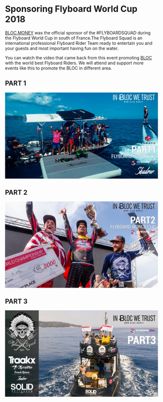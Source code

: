# Sponsoring Flyboard World Cup 2018

[BLOC.MONEY](https://bloc.money) was the official sponsor of the #FLYBOARDSQUAD during the Flyboard World Cup in south of France.The Flyboard Squad is an international professional Flyboard Rider Team ready to entertain you and your guests and most important having fun on the water.

You can watch the video that came back from this event promoting [BLOC](https://bloc.money) with the world best Flyboard Riders. We will attend and support more events like this to promote the BLOC in different area.

## PART 1

[![FLYBOARDSQUAD PART 1](images/sponsoring/flyboardworldcup-2018/flyboard-worldcup-1.jpg)](https://www.youtube.com/watch?v=GZojDoC0598)

## PART 2

[![FLYBOARDSQUAD PART 1](images/sponsoring/flyboardworldcup-2018/flyboard-worldcup-2.jpg)](https://www.youtube.com/watch?v=SiABCNjG5uM)

## PART 3

[![FLYBOARDSQUAD PART 1](images/sponsoring/flyboardworldcup-2018/flyboard-worldcup-3.jpg)](https://www.youtube.com/watch?v=05ZBhtE56Zc)